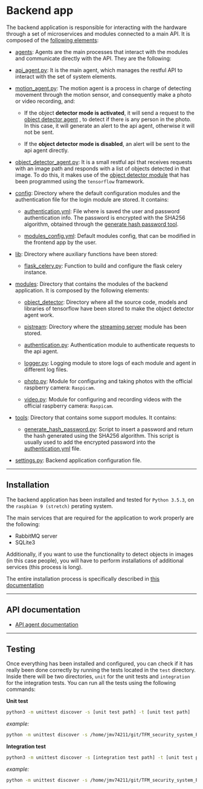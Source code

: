 # Backend app

The backend application is responsible for interacting with the hardware through a set of microservices and modules connected to a main API. 
It is composed of the [following elements](https://github.com/jmv74211/TFM_security_system_PI/tree/master/backend_app/src):

 - [agents](https://github.com/jmv74211/TFM_security_system_PI/tree/master/backend_app/src/agents): Agents are the main 
processes that interact with the modules and communicate directly with the API. They are the following:
  - [api_agent.py](https://github.com/jmv74211/TFM_security_system_PI/blob/master/backend_app/src/agents/api_agent.py): It 
  is the main agent, which manages the restful API to interact with the set of system elements.
  
 - [motion_agent.py](https://github.com/jmv74211/TFM_security_system_PI/blob/master/backend_app/src/agents/motion_agent.py): 
  The motion agent is a process in charge of detecting movement through the motion sensor, and consequently make a photo or video recording, and:
  
     + If the object **detector mode is activated**, it will send a request to the [object detector agent](https://github.com/jmv74211/TFM_security_system_PI/blob/master/backend_app/src/agents/object_detector_agent.py)
     , to detect if there is any person in the photo. In this case, it will generate an alert to the api agent, otherwise it will not  be sent.
     
     + If the **object detector mode is disabled**, an alert will be sent to the api agent directly.
   
 - [object_detector_agent.py](https://github.com/jmv74211/TFM_security_system_PI/blob/master/backend_app/src/agents/object_detector_agent.py): 
   It is a small restful api that receives requests with an image path and responds with a list of objects detected in that image. 
   To do this, it makes use of the [object detector module](https://github.com/jmv74211/TFM_security_system_PI/tree/master/backend_app/src/modules/object_detector)
   that has been programmed using the `tensorflow` framework.
   
 - [config](https://github.com/jmv74211/TFM_security_system_PI/tree/master/backend_app/src/config): Directory where the 
 default configuration modules and the authentication file for the login module are stored. It contains:
   - [authentication.yml](https://github.com/jmv74211/TFM_security_system_PI/blob/master/backend_app/src/config/authentication.yml): 
   File where is saved the user and password authentication info. The password is encrypted with the SHA256 algorithm, 
   obtained through the [generate hash password tool](https://github.com/jmv74211/TFM_security_system_PI/blob/master/backend_app/src/tools/generate_hash_password.py).
   
   - [modules_config.yml](https://github.com/jmv74211/TFM_security_system_PI/blob/master/backend_app/src/config/modules_config.yml): Default modules config, that can be modified in the 
   frontend app by the user.
   
 - [lib](https://github.com/jmv74211/TFM_security_system_PI/tree/master/backend_app/src/lib): Directory where auxiliary functions have been stored:
   - [flask_celery.py](https://github.com/jmv74211/TFM_security_system_PI/blob/master/backend_app/src/lib/flask_celery.py): 
   Function to build and configure the flask celery instance.
 
 - [modules](https://github.com/jmv74211/TFM_security_system_PI/tree/master/backend_app/src/modules): Directory that contains the 
 modules of the backend application. It is composed by the following elements:
   - [object_detector](https://github.com/jmv74211/TFM_security_system_PI/tree/master/backend_app/src/modules/object_detector):
   Directory where all the source code, models and libraries of tensorflow have been stored to make the object detector agent work.
   
   - [pistream](https://github.com/jmv74211/TFM_security_system_PI/tree/master/backend_app/src/modules/pistream): Directory 
   where the [streaming server](https://github.com/jmv74211/TFM_security_system_PI/blob/master/backend_app/src/modules/pistream/streaming_server.py) 
   module has been stored.
   
   - [authentication.py](https://github.com/jmv74211/TFM_security_system_PI/blob/master/backend_app/src/modules/authentication.py): 
   Authentication module to authenticate requests to the api agent.
   
   - [logger.py](https://github.com/jmv74211/TFM_security_system_PI/blob/master/backend_app/src/modules/logger.py): 
   Logging module to store logs of each module and agent in different log files.
   
   - [photo.py](https://github.com/jmv74211/TFM_security_system_PI/blob/master/backend_app/src/modules/photo.py): Module 
   for configuring and taking photos with the official raspberry camera: `Raspicam`.
   
   - [video.py](https://github.com/jmv74211/TFM_security_system_PI/blob/master/backend_app/src/modules/video.py): Module 
   for configuring and recording videos with the official raspberry camera: `Raspicam`.
   
 - [tools](https://github.com/jmv74211/TFM_security_system_PI/tree/master/backend_app/src/tools): Directory that 
 contains some support modules. It contains: 
   - [generate_hash_password.py](https://github.com/jmv74211/TFM_security_system_PI/blob/master/backend_app/src/tools/generate_hash_password.py):
   Script to insert a password and return the hash generated using the SHA256 algorithm. This script is usually used 
   to add the encrypted password into the [authentication.yml](https://github.com/jmv74211/TFM_security_system_PI/blob/master/backend_app/src/config/authentication.yml) file. 
 
 - [settings.py](https://github.com/jmv74211/TFM_security_system_PI/tree/master/backend_app/src/tools): Backend application configuration file.

---

## Installation 

The backend application has been installed and tested for `Python 3.5.3`, on the `raspbian 9 (stretch)` perating system.

The main services that are required for the application to work properly are the following:

- RabbitMQ server
- SQLite3

Additionally, if you want to use the functionality to detect objects in images (in this case people), you will have to 
perform installations of additional services (this process is long).

The entire installation process is specifically described in [this documentation](https://github.com/jmv74211/TFM_security_system_PI/tree/master/doc/installation/backend_installation_guide.md)

---

## API documentation

- [API agent documentation](https://github.com/jmv74211/TFM_security_system_PI/tree/master/doc/api/api_agent_doc.md)

---

## Testing

Once everything has been installed and configured, you can check if it has really been done correctly by running the 
tests located in the `test` directory. Inside there will be two directories, `unit` for the unit tests and `integration` for 
the integration tests. You can run all the tests using the following commands:

**Unit test**

```Bash
python3 -m unittest discover -s [unit test path] -t [unit test path]
```

*example:*

```Bash
python -m unittest discover -s /home/jmv74211/git/TFM_security_system_PI/backend_app/test/unit -t /home/jmv74211/git/TFM_security_system_PI/backend_app/test/unit
```

**Integration test**

```Bash
python3 -m unittest discover -s [integration test path] -t [unit test path]
```

*example:*

```Bash
python -m unittest discover -s /home/jmv74211/git/TFM_security_system_PI/backend_app/test/integration -t /home/jmv74211/git/TFM_security_system_PI/backend_app/test/integration
```